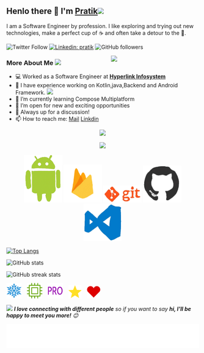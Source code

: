 ## Henlo there 👋 I'm [Pratik](https://github.com/pratikzinzal)<img src="https://media.giphy.com/media/12oufCB0MyZ1Go/giphy.gif" width="50">

I am a Software Engineer by profession. I like exploring and trying out new technologies, make a perfect cup of ☕ and often take a detour to the 🌄.

![Twitter Follow]()
[![Linkedin: pratik](https://img.shields.io/badge/-Pratik-blue?style=flat-square&logo=Linkedin&logoColor=white&link=https://www.linkedin.com/in/pratik-zinzala-393672236)](https://www.linkedin.com/in/pratik-zinzala-393672236)
![GitHub followers](https://img.shields.io/github/followers/pratikzinzal?label=Follow&style=social)

<img align='right' src="https://media.giphy.com/media/M9gbBd9nbDrOTu1Mqx/giphy.gif" width="230">

### More About Me <img src="https://media.giphy.com/media/VgCDAzcKvsR6OM0uWg/giphy.gif" width="50"> 
-   💻  Worked as a Software Engineer at **[Hyperlink Infosystem](https://www.hyperlinkinfosystem.com/)** 
-   🔭  I have experience working on Kotlin,java,Backend and Android Framework. <img src="https://media.giphy.com/media/WUlplcMpOCEmTGBtBW/giphy.gif" width="30"> 
-   🌱  I’m currently learning Compose Multiplatform 
-   🤔  I’m open for new and exciting opportunities
-   💬  Always up for a discussion!
-   📫  How to reach me: [Mail](mailto:pratikzinzala22@gmail.com) [Linkdin](https://www.linkedin.com/in/pratik-zinzala-393672236)

<!--🐱CAT-->
<p align="center">
<img src="https://media.giphy.com/media/WUlplcMpOCEmTGBtBW/giphy.gif" width="100">

<!--🤔INTERESTTITLE-->
<p align="center">
<img src="https://i.imgur.com/ozEwbHs.gif">
  
<div align="center">

<img src="https://raw.githubusercontent.com/pratikzinzal/pratikzinzal/main/gifs/android_gif.gif" width="100">
<img src="https://raw.githubusercontent.com/pratikzinzal/pratikzinzal/main/gifs/firebase_gif.gif" width="100">
<img src="https://raw.githubusercontent.com/pratikzinzal/pratikzinzal/main/gifs/git2_gif.gif" width="100">
<img src="https://raw.githubusercontent.com/pratikzinzal/pratikzinzal/main/gifs/git_gif.gif" width="100">
<img src="https://raw.githubusercontent.com/pratikzinzal/pratikzinzal/main/gifs/vscode_gif.gif" width="100">
</div>

[![Top Langs](https://github-readme-stats.vercel.app/api/top-langs/?username=pratikzinzal)](https://github.com/anuraghazra/github-readme-stats)

![GitHub stats](https://github-readme-stats.vercel.app/api?username=pratikzinzal&show_icons=true&count_private=true)  

![GitHub streak stats](https://github-readme-streak-stats.herokuapp.com/?user=pratikzinzal)  


<a href='https://archiveprogram.github.com/'><img src='https://raw.githubusercontent.com/acervenky/animated-github-badges/master/assets/acbadge.gif' width='40' height='40'></a> <a href='https://docs.github.com/en/developers'><img src='https://raw.githubusercontent.com/acervenky/animated-github-badges/master/assets/devbadge.gif' width='40' height='40'></a> <a href='https://github.com/pricing'><img src='https://raw.githubusercontent.com/acervenky/animated-github-badges/master/assets/pro.gif' width='40' height='40'></a> <a href='https://stars.github.com/'><img src='https://raw.githubusercontent.com/acervenky/animated-github-badges/master/assets/starbadge.gif' width='35' height='35'></a> <a href='https://docs.github.com/en/github/supporting-the-open-source-community-with-github-sponsors'><img src='https://raw.githubusercontent.com/acervenky/animated-github-badges/master/assets/sponsorbadge.gif' width='35' height='35'></a> 

<img src="https://media.giphy.com/media/LnQjpWaON8nhr21vNW/giphy.gif" width="60"> <em><b>I love connecting with different people</b> so if you want to say <b>hi, I'll be happy to meet you more!</b> 😊</em>

<p align="center">
<img src="https://raw.githubusercontent.com/pratikzinzal/pratikzinzal/main/gifs/thank_you.svg">
